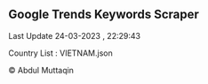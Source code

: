 

## Google Trends Keywords Scraper 
 
Last Update 24-03-2023 , 22:29:43

Country List :
VIETNAM.json



© Abdul Muttaqin 
